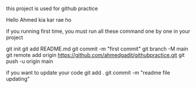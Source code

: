 this project is used for github practice

Hello Ahmed kia kar rae ho

if you running first time, you must run all these command one by one in your project

git init
git add README.md
git commit -m "first commit"
git branch -M main
git remote add origin https://github.com/ahmedgadit/githubpractice.git
git push -u origin main



if you want to update your code
git add .
git commit -m "readme file updating"

